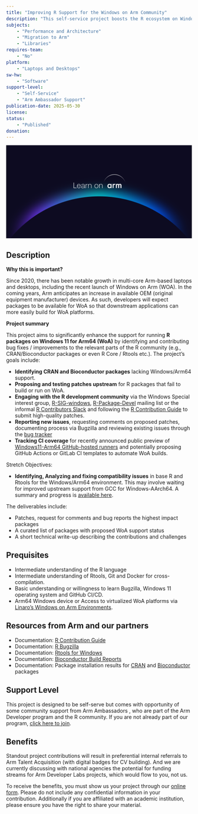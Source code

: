 ```yaml
---
title: "Improving R Support for the Windows on Arm Community"
description: "This self-service project boosts the R ecosystem on Windows on Arm by identifying unsupported packages, upstreaming fixes, and automating builds—so data scientists can run their workflows natively on fast, efficient Arm64 laptops and desktops."
subjects:
    - "Performance and Architecture"
    - "Migration to Arm"
    - "Libraries"
requires-team:
    - "No"
platform:
    - "Laptops and Desktops"
sw-hw:
    - "Software"
support-level: 
    - "Self-Service"
    - "Arm Ambassador Support"
publication-date: 2025-05-30
license:
status:
    - "Published" 
donation: 
---
```


![learn_on_arm](../../images/Learn_on_Arm_banner.png)


## Description  

**Why this is important?**

Since 2020, there has been notable growth in multi-core Arm-based laptops and desktops, including the recent launch of Windows on Arm (WOA). In the coming years, Arm anticipates an increase in available OEM (original equipment manufacturer) devices. As such, developers will expect packages to be available for WoA so that downstream applications can more easily build for WoA platforms.

**Project summary**


This project aims to significantly enhance the support for running **R packages on Windows 11 for Arm64 (WoA)** by identifying and contributing bug fixes / improvements to the relevant parts of the R community (e.g.,  CRAN/Bioconductor packages or even R Core / Rtools etc.). The project’s goals include:


- **Identifying CRAN and Bioconductor packages** lacking Windows/Arm64 support.
- **Proposing and testing patches upstream** for R packages that fail to build or run on WoA.
- **Engaging with the R development community** via the Windows Special interest group, [R-SIG-windows](https://stat.ethz.ch/mailman/listinfo/r-sig-windows), [R-Package-Devel](https://stat.ethz.ch/mailman/listinfo/r-package-devel) mailing list or the informal [R Contributors Slack](https://contributor.r-project.org/slack) and following the [R Contribution Guide](https://github.com/r-devel/rdevguide?tab=readme-ov-file) to submit high-quality patches.
- **Reporting new issues**, requesting comments on proposed patches, documenting process via Bugzilla and reviewing existing issues through the [bug tracker](https://bugs.r-project.org/)
- **Tracking CI coverage** for recently announced public preview of [Windows11-Arm64 GitHub-hosted runners](https://github.blog/changelog/2025-04-14-windows-arm64-hosted-runners-now-available-in-public-preview/) and potentially proposing GitHub Actions or GitLab CI templates to automate WoA builds.

Stretch Objectives:

- **Identifying, Analyzing and fixing compatibility issues** in base R and Rtools for the Windows/Arm64 environment. This may involve waiting for improved upstream support from GCC for Windows-AArch64. A summary and progress is [available here](https://linaro.atlassian.net/wiki/spaces/WOAR/pages/28802842658/MinGW+GNU+Toolchain).

The deliverables include:

- Patches, request for comments and bug reports the highest impact packages
- A curated list of packages with proposed WoA support status
- A short technical write-up describing the contributions and challenges

## Prequisites 

- Intermediate understanding of the R language  
- Intermediate understanding of Rtools, Git and Docker for cross-compilation.
- Basic understanding or willingness to learn Bugzilla, Windows 11 operating system and GitHub CI/CD. 
- Arm64 Windows device or Access to virtualized WoA platforms via [Linaro’s Windows on Arm Environments](https://linaro.atlassian.net/wiki/spaces/WOAR/pages/29005479987/Windows+on+Arm+Environments).

## Resources from Arm and our partners
  
- Documentation: [R Contribution Guide](https://github.com/r-devel/rdevguide?tab=readme-ov-file)  
- Documentation: [R Bugzilla](https://bugs.r-project.org/)  
- Documentation: [Rtools for Windows](https://cran.r-project.org/bin/windows/Rtools/)   
- Documentation: [Bioconductor Build Reports](https://bioconductor.org/checkResults/)  
- Documentation: Package installation results for [CRAN](https://www.r-project.org/nosvn/winutf8/ucrt3/CRAN_aarch64/install_out/) and [Bioconductor](https://www.r-project.org/nosvn/winutf8/ucrt3/BIOC_aarch64/install_out/) packages

## Support Level

This project is designed to be self-serve but comes with opportunity of some community support from Arm Ambassadors , who are part of the Arm Developer program and the R community. If you are not already part of our program, [click here to join](https://www.arm.com/resources/developer-program?#register).


## Benefits 

Standout project contributions will result in preferential internal referrals to Arm Talent Acquisition (with digital badges for CV building).  And we are currently discussing with national agencies the potential for funding streams for Arm Developer Labs projects, which would flow to you, not us.

To receive the benefits, you must show us your project through our [online form](https://forms.office.com/e/VZnJQLeRhD). Please do not include any confidential information in your contribution. Additionally if you are affiliated with an academic institution, please ensure you have the right to share your material.